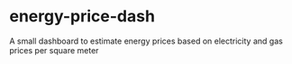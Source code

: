 # energy-price-dash
A small dashboard to estimate energy prices based on electricity and gas prices per square meter
